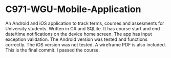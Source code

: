 # C971-WGU-Mobile-Application
An Android and iOS application to track terms, courses and assesments for University students. Written in C# and SQLite. It has course start and end date/time notifications on the device home screen. The app has input exception validation. The Android version was tested and functions correctly. The iOS version was not tested. A wireframe PDF is also included. This is the final commit. I passed the course.
